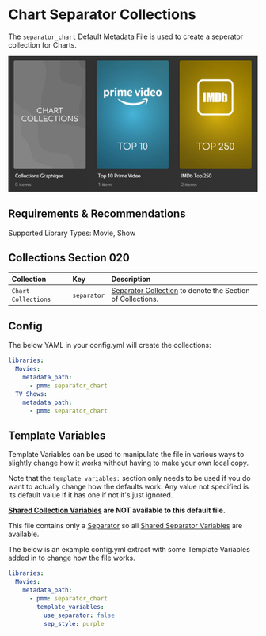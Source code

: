 # Chart Separator Collections

The `separator_chart` Default Metadata File is used to create a seperator collection for Charts.

![](../images/chartseparator.png)

## Requirements & Recommendations

Supported Library Types: Movie, Show

## Collections Section 020

| Collection          | Key         | Description                                                                 |
|:--------------------|:------------|:----------------------------------------------------------------------------|
| `Chart Collections` | `separator` | [Separator Collection](../separators) to denote the Section of Collections. |

## Config

The below YAML in your config.yml will create the collections:

```yaml
libraries:
  Movies:
    metadata_path:
      - pmm: separator_chart
  TV Shows:
    metadata_path:
      - pmm: separator_chart
```

## Template Variables

Template Variables can be used to manipulate the file in various ways to slightly change how it works without having to make your own local copy.

Note that the `template_variables:` section only needs to be used if you do want to actually change how the defaults work. Any value not specified is its default value if it has one if not it's just ignored.

**[Shared Collection Variables](../collection_variables) are NOT available to this default file.**

This file contains only a [Separator](../separators) so all [Shared Separator Variables](../separators.md#shared-separator-variables) are available.

The below is an example config.yml extract with some Template Variables added in to change how the file works.

```yaml
libraries:
  Movies:
    metadata_path:
      - pmm: separator_chart
        template_variables:
          use_separator: false
          sep_style: purple
```
